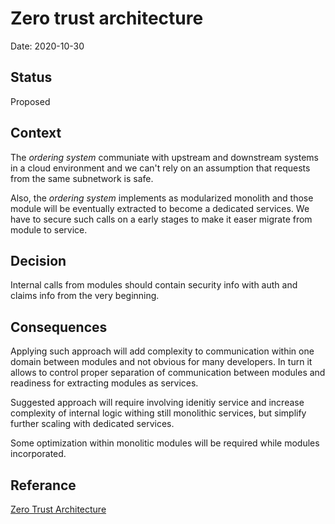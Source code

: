 # Zero trust architecture

Date: 2020-10-30

## Status

Proposed 

## Context

The _ordering system_ communiate with upstream and downstream systems in a cloud environment and we can't rely on an assumption that requests from the same subnetwork is safe. 

Also, the _ordering system_ implements as modularized monolith and those module will be eventually extracted to become a dedicated services. We have to secure such calls on a early stages to make it easer migrate from module to service.

## Decision

Internal calls from modules should contain security info with auth and claims info from the very beginning. 

## Consequences

Applying such approach will add complexity to communication within one domain between modules and not obvious for many developers. In turn it allows to control proper separation of communication between modules and readiness for extracting modules as services. 

Suggested approach will require involving idenitiy service and increase complexity of internal logic withing still monolithic services, but simplify further scaling with dedicated services. 

Some optimization within monolitic modules will be required while modules incorporated. 

## Referance 

[Zero Trust Architecture](https://www.thoughtworks.com/radar/techniques?blipid=202005092)
